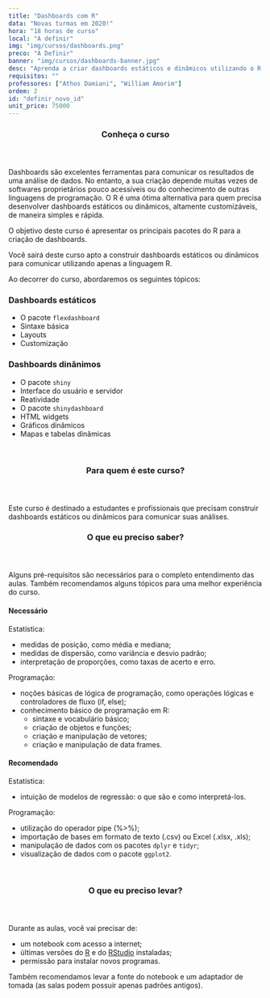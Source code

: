 ```yaml
---
title: "Dashboards com R"
data: "Novas turmas em 2020!"
hora: "18 horas de curso"
local: "A definir"
img: "img/cursos/dashboards.png"
preco: "A Definir"
banner: "img/cursos/dashboards-banner.jpg"
desc: "Aprenda a criar dashboards estáticos e dinâmicos utilizando o R."
requisitos: ""
professores: ["Athos Damiani", "William Amorim"]
ordem: 2
id: "definir_novo_id"
unit_price: 75000
---
```




<header class="section-header">
  <h3>Conheça o curso</h3>
</header>


Dashboards são excelentes ferramentas para comunicar os resultados de uma análise de dados. No entanto, a sua criação depende muitas vezes de softwares proprietários pouco acessíveis ou do conhecimento de outras linguagens de programação. O R é uma ótima alternativa para quem precisa desenvolver dashboards estáticos ou dinâmicos, altamente customizáveis, de maneira simples e rápida.

O objetivo deste curso é apresentar os principais pacotes do R para a criação de dashboards. 

Você sairá deste curso apto a construir dashboards estáticos ou dinâmicos para comunicar utilizando apenas a linguagem R.

Ao decorrer do curso, abordaremos os seguintes tópicos:

### Dashboards estáticos

- O pacote `flexdashboard`
- Sintaxe básica
- Layouts
- Customização

### Dashboards dinânimos

- O pacote `shiny`
- Interface do usuário e servidor
- Reatividade
- O pacote `shinydashboard`
- HTML widgets
- Gráficos dinâmicos
- Mapas e tabelas dinâmicas



<br>
<header class="section-header">
  <h3>Para quem é este curso?</h3>
</header>

Este curso é destinado a estudantes e profissionais que precisam construir dashboards estáticos ou dinâmicos para comunicar suas análises.




<header class="section-header">
  <h3>O que eu preciso saber?</h3>
</header>

Alguns pré-requisitos são necessários para o completo entendimento das aulas. Também recomendamos alguns tópicos para uma melhor experiência do curso.

#### Necessário
        
Estatística:

- medidas de posição, como média e mediana;
- medidas de dispersão, como variância e desvio padrão;
- interpretação de proporções, como taxas de acerto e erro.

Programação:

- noções básicas de lógica de programação, como operações lógicas e controladores de fluxo (if, else);
- conhecimento básico de programação em R:
   - sintaxe e vocabulário básico;
   - criação de objetos e funções;
   - criação e manipulação de vetores;
   - criação e manipulação de data frames.


#### Recomendado

Estatística:

- intuição de modelos de regressão: o que são e como interpretá-los.

Programação:

- utilização do operador pipe (%>%);
- importação de bases em formato de texto (.csv) ou Excel (.xlsx, .xls);
- manipulação de dados com os pacotes `dplyr` e `tidyr`;
- visualização de dados com o pacote `ggplot2`.




<br>
<header class="section-header">
  <h3>O que eu preciso levar?</h3>
</header>

Durante as aulas, você vai precisar de:

- um notebook com acesso a internet;
- últimas versões do [R](https://cran.r-project.org/) e do [RStudio](https://www.rstudio.com/products/rstudio/download/) instaladas;
- permissão para instalar novos programas.

Também recomendamos levar a fonte do notebook e um adaptador de tomada (as salas podem possuir apenas padrões antigos).

